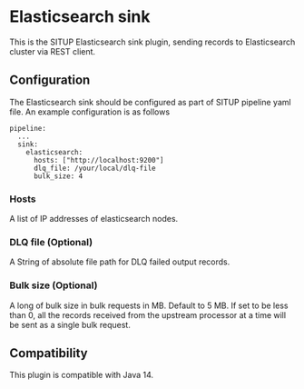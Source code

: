 # Elasticsearch sink

This is the SITUP Elasticsearch sink plugin, sending records to Elasticsearch cluster via REST client.

## Configuration

The Elasticsearch sink should be configured as part of SITUP pipeline yaml file. An example configuration is as follows

```$xslt
pipeline:
  ...
  sink:
    elasticsearch:
      hosts: ["http://localhost:9200"]
      dlq_file: /your/local/dlq-file
      bulk_size: 4
``` 

### Hosts

A list of IP addresses of elasticsearch nodes.

### DLQ file (Optional)

A String of absolute file path for DLQ failed output records.

### Bulk size (Optional)

A long of bulk size in bulk requests in MB. Default to 5 MB. If set to be less than 0, 
all the records received from the upstream processor at a time will be sent as a single bulk request.

## Compatibility

This plugin is compatible with Java 14.